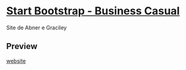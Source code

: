 # [Start Bootstrap - Business Casual](https://startbootstrap.com/template-overviews/business-casual/)

Site de Abner e Graciley

## Preview

[website](http://abnertcj.github.io/abner-e-graciley/)
